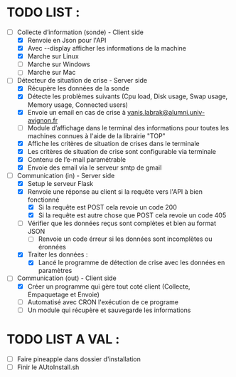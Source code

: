 # TODO LIST :

- [ ] Collecte d’information (sonde) - Client side
    - [x] Renvoie en Json pour l'API
    - [x] Avec --display afficher les informations de la machine
    - [x] Marche sur Linux
    - [ ] Marche sur Windows 
    - [ ] Marche sur Mac
- [ ] Détecteur de situation de crise - Server side
    - [x] Récupère les données de la sonde
    - [x] Détecte les problèmes suivants (Cpu load, Disk usage, Swap usage, Memory usage, Connected users)
    - [x] Envoie un email en cas de crise à yanis.labrak@alumni.univ-avignon.fr
    - [ ] Module d’affichage dans le terminal des informations pour toutes les machines connues à l'aide de la librairie "TOP"
    - [x] Affiche les critères de situation de crises dans le terminale
    - [x] Les critères de situation de crise sont configurable via terminale
    - [x] Contenu de l’e-mail paramétrable
    - [x] Envoie des email via le serveur smtp de gmail
- [ ] Communication (in)  - Server side
    - [x]  Setup le serveur Flask
    - [x]  Renvoie une réponse au client si la requête vers l'API à bien fonctionné
        - [x] Si la requête est POST cela revoie un code 200
        - [x] Si la requête est autre chose que POST cela revoie un code 405
    - [ ] Vérifier que les données reçus sont complètes et bien au format JSON
        - [ ] Renvoie un code érreur si les données sont incomplètes ou éronnées 
    - [x] Traiter les données :
        - [x] Lancé le programme de détection de crise avec les données en paramètres
- [ ] Communication (out)  - Client side
    - [x] Créer un programme qui gère tout coté client (Collecte, Empaquetage et Envoie)
    - [ ] Automatisé avec CRON l'exécution de ce programe
    - [ ] Un module qui récupère et sauvegarde les informations

# TODO LIST A VAL :

- [ ] Faire pineapple dans dossier d'installation
- [ ] Finir le AUtoInstall.sh
